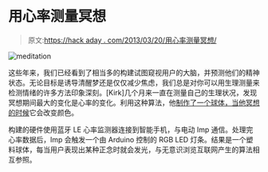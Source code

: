 # 用心率测量冥想

> 原文:[https://hack aday . com/2013/03/20/用心率测量冥想/](https://hackaday.com/2013/03/20/measuring-meditation-with-a-heart-rate/)

![meditation](../Images/703c1d28419de097000539b7984e6b0c.png)

这些年来，我们已经看到了相当多的构建试图窥视用户的大脑，并预测他们的精神状态。无论目标是诱导清醒梦还是仅仅减少焦虑，我们总是对你可以用生理测量来检测情绪的许多方法印象深刻。[Kirk]几个月来一直在测量自己的生理状况，发现冥想期间最大的变化是心率的变化。利用这种算法，他[制作了一个球体，当他冥想的时候](http://www.kpkaiser.com/entrepreneurship/building-a-meditation-controlled-orb/)它会改变颜色。

构建的硬件使用蓝牙 LE 心率监测器连接到智能手机，与电动 Imp 通信。处理完心率数据后，Imp 会触发一个由 Arduino 控制的 RGB LED 灯条。结果是一个塑料球体，每当用户表现出某种正念时就会发光，与无意识浏览互联网产生的算法相互参照。